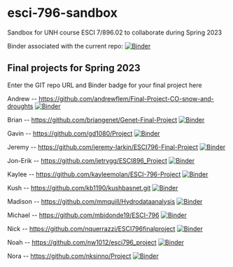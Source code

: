 # esci-796-sandbox
Sandbox for UNH course ESCI 7/896.02 to collaborate during Spring 2023

Binder associated with the current repo: [![Binder](https://mybinder.org/badge_logo.svg)](https://mybinder.org/v2/gh/alightbody/esci-796-sandbox/HEAD)


## Final projects for Spring 2023
Enter the GIT repo URL and Binder badge for your final project here

Andrew -- https://github.com/andrewflem/Final-Project-CO-snow-and-droughts [![Binder](https://mybinder.org/badge_logo.svg)](https://mybinder.org/v2/gh/andrewflem/Final-Project-CO-snow-and-droughts/HEAD)

Brian -- https://github.com/briangenet/Genet-Final-Project [![Binder](https://mybinder.org/badge_logo.svg)](https://mybinder.org/v2/gh/briangenet/Genet-Final-Project/HEAD)

Gavin -- https://github.com/gd1080/Project [![Binder](https://mybinder.org/badge_logo.svg)](https://mybinder.org/v2/gh/gd1080/Project/HEAD)

Jeremy -- https://github.com/jeremy-larkin/ESCI796-Final-Project [![Binder](https://mybinder.org/badge_logo.svg)](https://mybinder.org/v2/gh/jeremy-larkin/ESCI796-Final-Project/HEAD)

Jon-Erik -- https://github.com/jetrygg/ESCI896_Project [![Binder](https://mybinder.org/badge_logo.svg)](https://mybinder.org/v2/gh/jetrygg/ESCI896_Project/HEAD)

Kaylee -- https://github.com/kayleemolan/ESCI-796-Project [![Binder](https://mybinder.org/badge_logo.svg)](https://mybinder.org/v2/gh/kayleemolan/ESCI-796-Project/HEAD)

Kush -- https://github.com/kb1190/kushbasnet.git [![Binder](https://mybinder.org/badge_logo.svg)](https://mybinder.org/v2/gh/kb1190/kushbasnet/HEAD)

Madison -- https://github.com/mmquill/Hydrodataanalysis [![Binder](https://mybinder.org/badge_logo.svg)](https://mybinder.org/v2/gh/mmquill/Hydrodataanalysis/HEAD)

Michael -- https://github.com/mbidonde19/ESCI-796 [![Binder](https://mybinder.org/badge_logo.svg)](https://mybinder.org/v2/gh/mbidonde19/ESCI-796/HEAD)

Nick -- https://github.com/nquerrazzi/ESCI796finalproject  [![Binder](https://mybinder.org/badge_logo.svg)](https://mybinder.org/v2/gh/nquerrazzi/ESCI796finalproject/HEAD)

Noah -- https://github.com/nw1012/esci796_project [![Binder](https://mybinder.org/badge_logo.svg)](https://mybinder.org/v2/gh/nw1012/esci796_project/HEAD)

Nora -- https://github.com/nksinno/Project [![Binder](https://mybinder.org/badge_logo.svg)](https://mybinder.org/v2/gh/nksinno/Project/HEAD)
